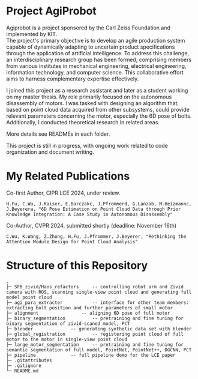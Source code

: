 # Project AgiProbot

Agiprobot is a project sponsored by the Carl Zeiss Foundation and implemented by KIT. 	
The project's primary objective is to develop an agile production system capable of dynamically adapting to uncertain product specifications through the application of artificial intelligence. To address this challenge, an interdisciplinary research group has been formed, comprising members from various institutes in mechanical engineering, electrical engineering, information technology, and computer science. This collaborative effort aims to harness complementary expertise effectively.

I joined this project as a research assistant and later as a student working on my master thesis. My role primarily focused on the autonomous disassembly of motors. I was tasked with designing an algorithm that, based on point cloud data acquired from other subsystems, could provide relevant parameters concerning the motor, especially the 6D pose of bolts. Additionally, I conducted theoretical research in related areas.

More details see READMEs in each folder.

This project is still in progress, with ongoing work related to code organization and document writing.

# My Related Publications
Co-first Author, CIPR LCE 2024, under review.

	H.Fu, C.Wu, J.Kaiser, E.Barczakc, J.Pfrommerd, G.Lanzab, M.Heizmannc, J.Beyerera, "6D Pose Estimation on Point Cloud Data through Prior Knowledge Integration: A Case Study in Autonomous Disassembly"

Co-Author, CVPR 2024, submitted shortly (deadline: November 16th)

	C.Wu, K.Wang, Z.Zhong, H.Fu, J.Pfrommer, J.Beyerer, "Rethinking the Attention Module Design for Point Cloud Analysis"



# Structure of this Repository

```
.
├─ SFB_zivid/Haos_refactors		-- controlling robot arm and Zivid camera with ROS, scanning single-view point cloud and generating full model point cloud 
├─ agi_para_extracter			-- interface for other team members: extracting bolt position and further parameters of small motor
├─ alignment				-- aligning 6D pose of full motor
├─ binary_segmentation			-- pretraining and fine tuning for binary segmentation of zivid-scaned model, PCT
├─ blender				-- generating synthetic data set with blender 
├─ global_registration			-- registering point cloud of full motor to the motor in single-view point cloud
├─ large_motor_segmentation		-- pretraining and fine tuning for semantic segmentation of full model, PointNet, PointNet++, DGCNN, PCT
├─ pipeline				-- full pipeline demo for the LCE paper
├─ .gitattributes
├─ .gitignore
└─ README.md
```
